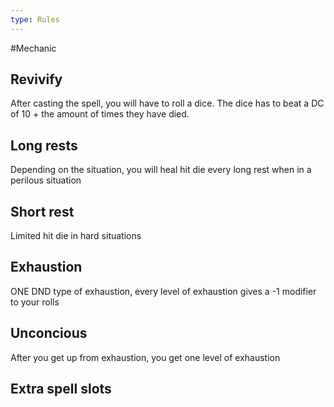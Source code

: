 ```yaml
---
type: Rules
---
```


#Mechanic  

## **Revivify**

After casting the spell, you will have to roll a dice. The dice has to beat a DC of 10 + the amount of times they have died. 

## Long rests

Depending on the situation, you will heal hit die every long rest when in a perilous situation

## **Short rest**

Limited hit die in hard situations

## Exhaustion

ONE DND type of exhaustion, every level of exhaustion gives a -1 modifier to your rolls

## Unconcious

After you get up from exhaustion, you get one level of exhaustion

## Extra spell slots


